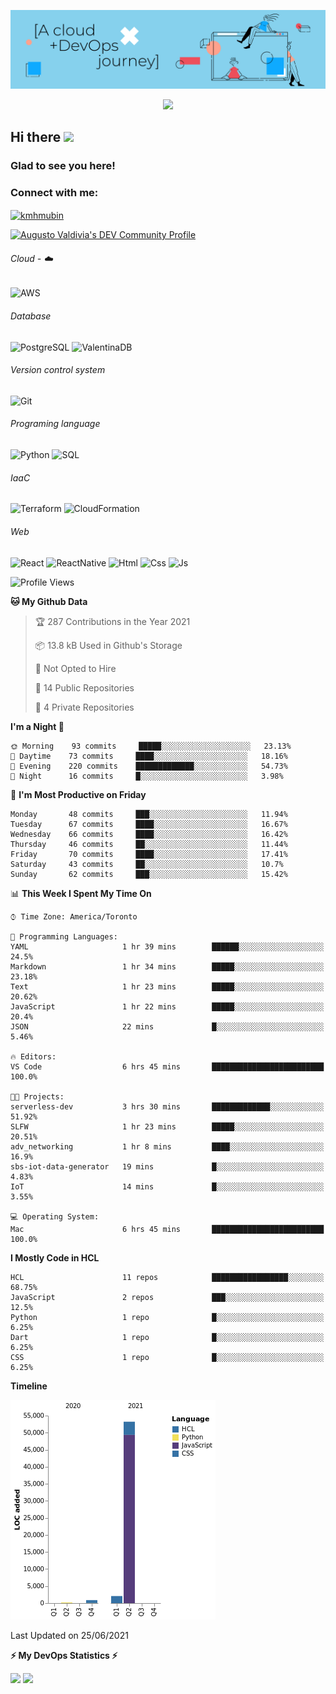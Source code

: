![Banner](https://github.com/ValAug/ValAug/blob/master/cover.png)

<!-- retro visitor counter -->
<p align="center"> 
  <img src="https://profile-counter.glitch.me/{ValAug}/count.svg" />
</p>



<!-- welcome message -->
<h2>Hi there <img src="https://media.giphy.com/media/hvRJCLFzcasrR4ia7z/giphy.gif" width="25px"></h2>

<h3>Glad to see you here!</h3>


<!-- Connect with me -->
<h3 align="left">Connect with me:</h3>
<p align="left">
<a href="https://www.linkedin.com/in/augustovaldivia/" target="blank"><img align="center" src="https://github.com/kmhmubin/kmhmubin/blob/master/assets/linkedin.svg" alt="kmhmubin" height="30" width="30" /></a>
</p>

<a href="https://dev.to/valaug">
  <img src="https://d2fltix0v2e0sb.cloudfront.net/dev-badge.svg" alt="Augusto Valdivia's DEV Community Profile" height="30" width="30">
</a>


###### Cloud - :cloud:

![AWS](https://img.shields.io/badge/-AWS-000000?style=flat&logo=Amazon%20AWS&logoColor=FF9900)


###### Database

![PostgreSQL](https://img.shields.io/badge/-PostgreSQL-000000?style=flat&logo=PostgreSQL&logoColor=336791)
![ValentinaDB](https://img.shields.io/badge/-ValentinaDB-000000?style=flat&logo=ValentinaDB&logoColor=336791)


###### Version control system

![Git](https://img.shields.io/badge/-Git-000000?style=flat&logo=Git&logoColor=F05032)

###### Programing language
![Python](https://img.shields.io/badge/-Python-000000?style=flat&logo=Python)
![SQL](https://img.shields.io/badge/-SQL-000000?style=flat&logo=SQL)


###### IaaC
![Terraform](https://img.shields.io/badge/-Terraform-000000?style=flat&logo=Terraform)
![CloudFormation](https://img.shields.io/badge/-CloudFormation-000000?style=flat&logo=Color=FF9900)

###### Web
![React](https://img.shields.io/badge/-React-000000?style=flat&logo=React)
![ReactNative](https://img.shields.io/badge/-ReactNative-000000?style=flat&logo=ReactNative)
![Html](https://img.shields.io/badge/-Html-000000?style=flat&logo=Html)
![Css](https://img.shields.io/badge/-Css-000000?style=flat&logo=Css)
![Js](https://img.shields.io/badge/-Js-000000?style=flat&logo=Js)

<!--START_SECTION:waka-->
![Profile Views](http://img.shields.io/badge/Profile%20Views-0-blue)

**🐱 My Github Data** 

> 🏆 287 Contributions in the Year 2021
 > 
> 📦 13.8 kB Used in Github's Storage 
 > 
> 🚫 Not Opted to Hire
 > 
> 📜 14 Public Repositories 
 > 
> 🔑 4 Private Repositories  
 > 
**I'm a Night 🦉** 

```text
🌞 Morning    93 commits     █████░░░░░░░░░░░░░░░░░░░░   23.13% 
🌆 Daytime    73 commits     ████░░░░░░░░░░░░░░░░░░░░░   18.16% 
🌃 Evening    220 commits    █████████████░░░░░░░░░░░░   54.73% 
🌙 Night      16 commits     █░░░░░░░░░░░░░░░░░░░░░░░░   3.98%

```
📅 **I'm Most Productive on Friday** 

```text
Monday       48 commits     ███░░░░░░░░░░░░░░░░░░░░░░   11.94% 
Tuesday      67 commits     ████░░░░░░░░░░░░░░░░░░░░░   16.67% 
Wednesday    66 commits     ████░░░░░░░░░░░░░░░░░░░░░   16.42% 
Thursday     46 commits     ██░░░░░░░░░░░░░░░░░░░░░░░   11.44% 
Friday       70 commits     ████░░░░░░░░░░░░░░░░░░░░░   17.41% 
Saturday     43 commits     ██░░░░░░░░░░░░░░░░░░░░░░░   10.7% 
Sunday       62 commits     ███░░░░░░░░░░░░░░░░░░░░░░   15.42%

```


📊 **This Week I Spent My Time On** 

```text
⌚︎ Time Zone: America/Toronto

💬 Programming Languages: 
YAML                     1 hr 39 mins        ██████░░░░░░░░░░░░░░░░░░░   24.5% 
Markdown                 1 hr 34 mins        █████░░░░░░░░░░░░░░░░░░░░   23.18% 
Text                     1 hr 23 mins        █████░░░░░░░░░░░░░░░░░░░░   20.62% 
JavaScript               1 hr 22 mins        █████░░░░░░░░░░░░░░░░░░░░   20.4% 
JSON                     22 mins             █░░░░░░░░░░░░░░░░░░░░░░░░   5.46%

🔥 Editors: 
VS Code                  6 hrs 45 mins       █████████████████████████   100.0%

🐱‍💻 Projects: 
serverless-dev           3 hrs 30 mins       █████████████░░░░░░░░░░░░   51.92% 
SLFW                     1 hr 23 mins        █████░░░░░░░░░░░░░░░░░░░░   20.51% 
adv_networking           1 hr 8 mins         ████░░░░░░░░░░░░░░░░░░░░░   16.9% 
sbs-iot-data-generator   19 mins             █░░░░░░░░░░░░░░░░░░░░░░░░   4.83% 
IoT                      14 mins             █░░░░░░░░░░░░░░░░░░░░░░░░   3.55%

💻 Operating System: 
Mac                      6 hrs 45 mins       █████████████████████████   100.0%

```

**I Mostly Code in HCL** 

```text
HCL                      11 repos            █████████████████░░░░░░░░   68.75% 
JavaScript               2 repos             ███░░░░░░░░░░░░░░░░░░░░░░   12.5% 
Python                   1 repo              █░░░░░░░░░░░░░░░░░░░░░░░░   6.25% 
Dart                     1 repo              █░░░░░░░░░░░░░░░░░░░░░░░░   6.25% 
CSS                      1 repo              █░░░░░░░░░░░░░░░░░░░░░░░░   6.25%

```


**Timeline**

![Chart not found](https://raw.githubusercontent.com/ValAug/ValAug/master/charts/bar_graph.png) 


 Last Updated on 25/06/2021
<!--END_SECTION:waka-->

<!-- GitHub stats -->
<b>⚡ My DevOps Statistics ⚡</b>

<p>
<!-- GitHub Stats -->
<img height="180em" src="https://github-readme-stats.vercel.app/api?username=ValAug&show_icons=true&hide_border=true" />

<!-- Most Used Languages -->
<img height="180em" src="https://github-readme-stats.vercel.app/api/top-langs/?username=ValAug&exclude_repo=KNN-Image-Classification&show_icons=true&hide_border=true&layout=compact&langs_count=8"/>
</p>

<!--
**ValAug/ValAug** is a ✨ _special_ ✨ repository because its `README.md` (this file) appears on your GitHub profile.

Here are some ideas to get you started:

- 🔭 I’m currently working on ...
- 🌱 I’m currently learning ...
- 👯 I’m looking to collaborate on ...
- 🤔 I’m looking for help with ...
- 💬 Ask me about ...
- 📫 How to reach me: ...
- 😄 Pronouns: ...
- ⚡ Fun fact: ...
-->
